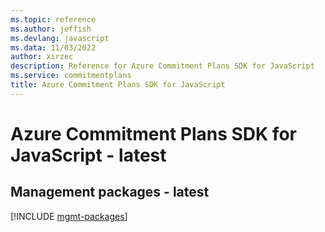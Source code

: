 ```yaml
---
ms.topic: reference
ms.author: jeffish
ms.devlang: javascript
ms.data: 11/03/2022
author: xirzec
description: Reference for Azure Commitment Plans SDK for JavaScript
ms.service: commitmentplans
title: Azure Commitment Plans SDK for JavaScript
---
```

# Azure Commitment Plans SDK for JavaScript - latest

## Management packages - latest
[!INCLUDE [mgmt-packages](commitment-plans-mgmt-index.md)]